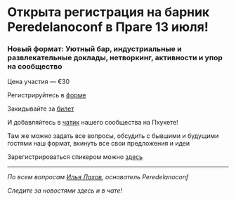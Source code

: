 # Открыта регистрация на барник **Peredelanoconf** в Праге 13 июля!

### Новый формат: Уютный бар, индустриальные и развлекательные доклады, нетворкинг, активности и упор на сообщество

Цена участия — €30

Регистрируйтесь в [форме](https://airtable.com/appbRs7OEZzeCA0B0/pagnQLi3GBEMqqAIb/form)

Закидывайте за [билет](/./guides/how-to-pay.md)

И добавляйтесь в [чатик](https://t.me/peredelanoconf_czechia) нашего сообщества на Пхукете! 

Там же можно задать все вопросы, обсудить с бывшими и будущими гостями наш формат, вкинуть все свои предложения и идеи

Зарегистрироваться спикером можно [здесь](/./guides/tech-speech.md)

---

_По всем вопросам [Илья Лахов](https://t.me/ilakhov), основатель Peredelanoconf_

_Следите за новостями здесь и в чате!_
